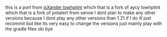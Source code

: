 this is a port from [isXander lowhptint](https://github.com/isxander/lowhptint/tree/main) which that is a fork of aycy lowhptint which that is a fork of potalert from senoe
I dont plan to make any other versions because I dont play any other versions than 1.21 if I do ill just recommit but like its very easy to change the versions just mainly play with the gradle files oki bye
